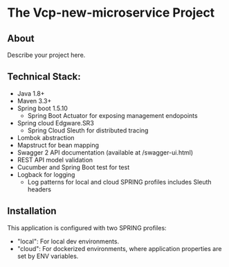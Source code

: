 # The Vcp-new-microservice Project

## About

Describe your project here.

## Technical Stack:

- Java 1.8+
- Maven 3.3+
- Spring boot 1.5.10
    - Spring Boot Actuator for exposing management endopoints
- Spring cloud Edgware.SR3
    - Spring Cloud Sleuth for distributed tracing
- Lombok abstraction
- Mapstruct for bean mapping
- Swagger 2 API documentation (available at /swagger-ui.html)
- REST API model validation 
- Cucumber and Spring Boot test for test
- Logback for logging
    - Log patterns for local and cloud SPRING profiles includes Sleuth headers

## Installation
This application is configured with two SPRING profiles:
- "local": For local dev environments.
- "cloud": For dockerized environments, where application properties are set by ENV variables.